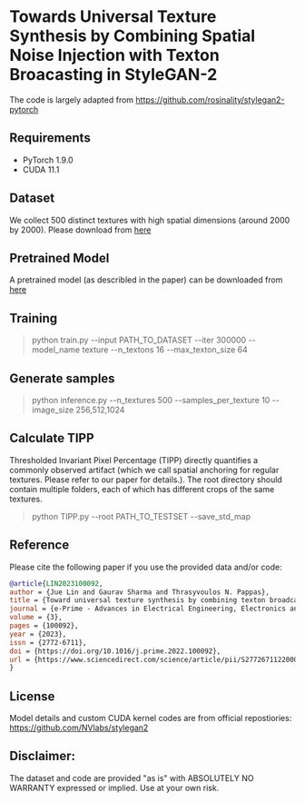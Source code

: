 # Towards Universal Texture Synthesis by Combining Spatial Noise Injection with Texton Broacasting in StyleGAN-2

The code is largely adapted from https://github.com/rosinality/stylegan2-pytorch

## Requirements

* PyTorch 1.9.0
* CUDA 11.1

## Dataset 

We collect 500 distinct textures with high spatial dimensions (around 2000 by 2000). Please download from [here](https://drive.google.com/file/d/15tM8vlc-ZnYVQpyjf63QyQQ9inqtijmt/view?usp=sharing)

## Pretrained Model

A pretrained model (as describled in the paper) can be downloaded from [here](https://drive.google.com/file/d/1s0aZM9-IHMLFNIJOJXnRH6Y3iF5Grezu/view?usp=sharing)

## Training

> python train.py --input PATH_TO_DATASET --iter 300000 --model_name texture --n_textons 16 --max_texton_size 64

## Generate samples

> python inference.py --n_textures 500 --samples_per_texture 10 --image_size 256,512,1024

## Calculate TIPP

Thresholded Invariant Pixel Percentage (TIPP) directly quantifies a commonly observed artifact (which we call spatial anchoring for regular textures. Please refer to our paper for details.). The root directory should contain multiple folders, each of which has different crops of the same textures.

> python TIPP.py --root PATH_TO_TESTSET --save_std_map

## Reference

Please cite the following paper if you use the provided data and/or code:

~~~bibtex
@article{LIN2023100092,
author = {Jue Lin and Gaurav Sharma and Thrasyvoulos N. Pappas},
title = {Toward universal texture synthesis by combining texton broadcasting with noise injection in StyleGAN-2},
journal = {e-Prime - Advances in Electrical Engineering, Electronics and Energy},
volume = {3},
pages = {100092},
year = {2023},
issn = {2772-6711},
doi = {https://doi.org/10.1016/j.prime.2022.100092},
url = {https://www.sciencedirect.com/science/article/pii/S2772671122000638},
}
~~~

## License

Model details and custom CUDA kernel codes are from official repostiories: https://github.com/NVlabs/stylegan2

## Disclaimer: 

The dataset and code are provided "as is" with ABSOLUTELY NO WARRANTY expressed or implied. Use at your own risk.